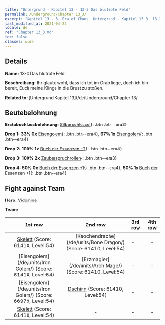 ```yaml
---
title: "Untergrund - Kapitel 13 - 13-3 Das blutrote Feld"
permalink: /Underground/Chapter 13_3/
excerpt: "Kapitel 13 - 3. Era of Chaos  Untergrund - Kapitel 13_3. 13-3 Das blutrote Feld"
last_modified_at: 2021-04-22
locale: de
ref: "Chapter 13_3.md"
toc: false
classes: wide
---
```


## Details

 **Name:** 13-3 Das blutrote Feld

 **Beschreibung:** Ihr glaubt wohl, dass ich tot im Grab liege, doch ich bin bereit, Euch meine Klinge in die Brust zu stoßen.

 **Related to:** [Untergrund Kapitel 13](/de/Underground/Chapter 13/)

## Beutebelohnung

 **Erstabschlussbelohnung:** [Silberschlüssel](/ItemsDE/con_693/){: .btn .btn--era3}

 **Drop 1:** **33% 0x** [Eisengolem](/ItemsDE/unt_237/){: .btn .btn--era4}, **67% 1x** [Eisengolem](/ItemsDE/unt_237/){: .btn .btn--era4}

 **Drop 2:** **100% 1x** [Buch der Essenzen +2](/ItemsDE/mat_53/){: .btn .btn--era4}

 **Drop 3:** **100% 2x** [Zauberspruchrollen](/ItemsDE/con_694/){: .btn .btn--era3}

 **Drop 4:** **50% 0x** [Buch der Essenzen +1](/ItemsDE/mat_46/){: .btn .btn--era4}, **50% 1x** [Buch der Essenzen +1](/ItemsDE/mat_46/){: .btn .btn--era4}


## Fight against Team
 **Hero:** [Vidomina](/de/heroes/Vidomina/)

 **Team:**


  | 1st row | 2nd row | 3rd row | 4th row |
  |:----:|:----:|:----|:----:|
  | [Skelett](/de/units/Skeleton/) (Score: 61410, Level:54)  | [Knochendrache](/de/units/Bone Dragon/) (Score: 61410, Level:54)  | - | - |
  | [Eisengolem](/de/units/Iron Golem/) (Score: 61410, Level:54)  | [Erzmagier](/de/units/Arch Mage/) (Score: 61410, Level:54)  | - | - |
  | [Eisengolem](/de/units/Iron Golem/) (Score: 66979, Level:54)  | [Dschinn](/de/units/Genie/) (Score: 61410, Level:54)  | - | - |
  | [Skelett](/de/units/Skeleton/) (Score: 61410, Level:54)  | - | - | - |


